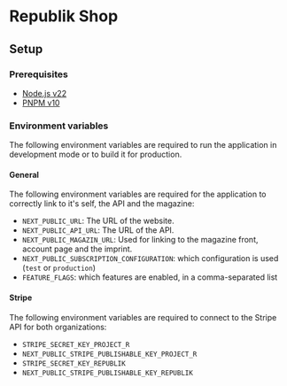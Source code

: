 # Republik Shop

## Setup

### Prerequisites

- [Node.js v22](https://nodejs.org/en/)
- [PNPM v10](https://pnpm.io/)

### Environment variables

The following environment variables are required to run the application in development mode or to build it for production.

#### General

The following environment variables are required for the application to correctly link to it's self, the API and the magazine:

- `NEXT_PUBLIC_URL`: The URL of the website.
- `NEXT_PUBLIC_API_URL`: The URL of the API.
- `NEXT_PUBLIC_MAGAZIN_URL`: Used for linking to the magazine front, account page and the imprint.
- `NEXT_PUBLIC_SUBSCRIPTION_CONFIGURATION`: which configuration is used (`test` or `production`)
- `FEATURE_FLAGS`: which features are enabled, in a comma-separated list

#### Stripe

The following environment variables are required to connect to the Stripe API for both organizations:

- `STRIPE_SECRET_KEY_PROJECT_R`
- `NEXT_PUBLIC_STRIPE_PUBLISHABLE_KEY_PROJECT_R`
- `STRIPE_SECRET_KEY_REPUBLIK`
- `NEXT_PUBLIC_STRIPE_PUBLISHABLE_KEY_REPUBLIK`
